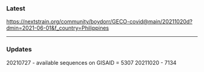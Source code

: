 ### Latest

https://nextstrain.org/community/boydorr/GECO-covid@main/20211020d?dmin=2021-06-01&f_country=Philippines

***

### Updates 

20210727 - available sequences on GISAID = 5307 
20211020 - 7134
